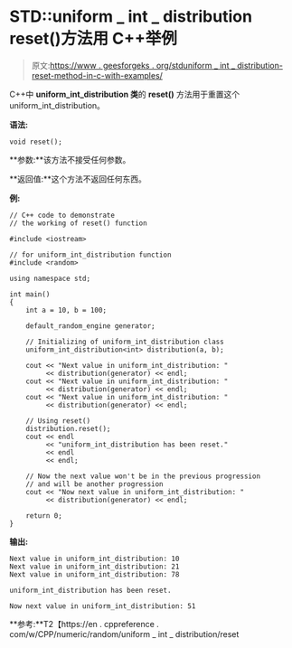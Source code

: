 # STD::uniform _ int _ distribution reset()方法用 C++举例

> 原文:[https://www . geesforgeks . org/stduniform _ int _ distribution-reset-method-in-c-with-examples/](https://www.geeksforgeeks.org/stduniform_int_distribution-reset-method-in-c-with-examples/)

C++中 **uniform_int_distribution 类**的 **reset()** 方法用于重置这个 uniform_int_distribution。

**语法:**

```
void reset();

```

**参数:**该方法不接受任何参数。

**返回值:**这个方法不返回任何东西。

**例:**

```
// C++ code to demonstrate
// the working of reset() function

#include <iostream>

// for uniform_int_distribution function
#include <random>

using namespace std;

int main()
{
    int a = 10, b = 100;

    default_random_engine generator;

    // Initializing of uniform_int_distribution class
    uniform_int_distribution<int> distribution(a, b);

    cout << "Next value in uniform_int_distribution: "
         << distribution(generator) << endl;
    cout << "Next value in uniform_int_distribution: "
         << distribution(generator) << endl;
    cout << "Next value in uniform_int_distribution: "
         << distribution(generator) << endl;

    // Using reset()
    distribution.reset();
    cout << endl
         << "uniform_int_distribution has been reset."
         << endl
         << endl;

    // Now the next value won't be in the previous progression
    // and will be another progression
    cout << "Now next value in uniform_int_distribution: "
         << distribution(generator) << endl;

    return 0;
}
```

**输出:**

```
Next value in uniform_int_distribution: 10
Next value in uniform_int_distribution: 21
Next value in uniform_int_distribution: 78

uniform_int_distribution has been reset.

Now next value in uniform_int_distribution: 51

```

**参考:**T2【https://en . cppreference . com/w/CPP/numeric/random/uniform _ int _ distribution/reset